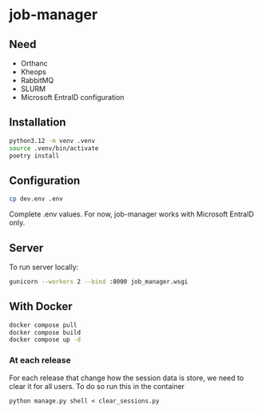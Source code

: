 # job-manager

## Need

- Orthanc
- Kheops
- RabbitMQ
- SLURM
- Microsoft EntraID configuration


## Installation

```bash
python3.12 -m venv .venv
source .venv/bin/activate
poetry install
```

## Configuration

```bash
cp dev.env .env
```

Complete .env values.
For now, job-manager works with Microsoft EntraID only. 

## Server

To run server locally:
```bash
gunicorn --workers 2 --bind :8000 job_manager.wsgi
```


## With Docker

```bash
docker compose pull
docker compose build
docker compose up -d
```

### At each release
For each release that change how the session data is store,
we need to clear it for all users. To do so run this in the container
```shell
python manage.py shell < clear_sessions.py
```
